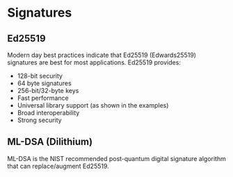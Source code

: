 # Signatures

## Ed25519

Modern day best practices indicate that Ed25519 (Edwards25519) signatures are best for most applications. Ed25519 provides:

* 128-bit security
* 64 byte signatures
* 256-bit/32-byte keys
* Fast performance
* Universal library support (as shown in the examples)
* Broad interoperability
* Strong security

## ML-DSA (Dilithium)

ML-DSA is the NIST recommended post-quantum digital signature algorithm that can replace/augment Ed25519.
